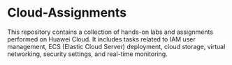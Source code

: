 # Cloud-Assignments
This repository contains a collection of hands-on labs and assignments performed on Huawei Cloud. It includes tasks related to IAM user management, ECS (Elastic Cloud Server) deployment, cloud storage, virtual networking, security settings, and real-time monitoring.

